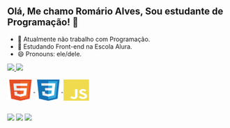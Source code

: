 ## Olá, Me chamo Romário Alves, Sou estudante de Programação! 👋

- 🔭 Atualmente não trabalho com Programação.
- 🌱 Estudando Front-end na Escola Alura.
- 😄 Pronouns: ele/dele.
  
<div>
 
  <a href="https://github.com/romario-alves">
  <img height="180em" src="https://github-readme-stats.vercel.app/api?username=romario-alves&show_icons=true&theme=nord&include_all_commits=true&count_private=true"/>
    <img height="120em" src="https://github-readme-stats.vercel.app/api/top-langs/?username=romario-alves&layout=compact$langs_count=16&theme=nord"/>
 
   <div style="display: inline_block"><br>
    <img align="center" alt="Romario-HTML" height="50" width="60" src="https://raw.githubusercontent.com/devicons/devicon/master/icons/html5/html5-original.svg">
    <img align="center" alt="Romario-CSS" height="50" width="60" src="https://raw.githubusercontent.com/devicons/devicon/master/icons/css3/css3-original.svg">
    <img align="center" alt="Romario-Js" height="50" width="60" src="https://raw.githubusercontent.com/devicons/devicon/master/icons/javascript/javascript-plain.svg">
  </div>
    
   
 ##
 
<div> 
  <a href="https://www.youtube.com/channel/UCFlF7PPF5zQwFZHtMCqwJIg" target="_blank"><img src="https://img.shields.io/badge/YouTube-FF0000?style=for-the-badge&logo=youtube&logoColor=white" target="_blank"></a>
  <a href="https://instagram.com/romariotecla" target="_blank"><img src="https://img.shields.io/badge/-Instagram-%23E4405F?style=for-the-badge&logo=instagram&logoColor=white" target="_blank"></a>
  <a href = "romarioteclaalves@gmail.com"><img src="https://img.shields.io/badge/-Gmail-%23333?style=for-the-badge&logo=gmail&logoColor=white" target="_blank"></a>
  

